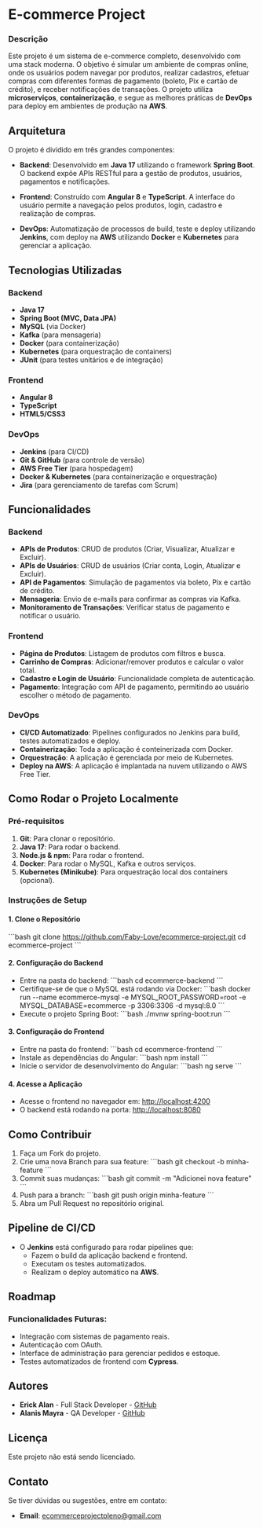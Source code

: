 
# E-commerce Project

### Descrição
Este projeto é um sistema de e-commerce completo, desenvolvido com uma stack moderna. O objetivo é simular um ambiente de compras online, onde os usuários podem navegar por produtos, realizar cadastros, efetuar compras com diferentes formas de pagamento (boleto, Pix e cartão de crédito), e receber notificações de transações. O projeto utiliza **microserviços**, **containerização**, e segue as melhores práticas de **DevOps** para deploy em ambientes de produção na **AWS**.

## Arquitetura
O projeto é dividido em três grandes componentes:

- **Backend**: Desenvolvido em **Java 17** utilizando o framework **Spring Boot**. O backend expõe APIs RESTful para a gestão de produtos, usuários, pagamentos e notificações.
  
- **Frontend**: Construído com **Angular 8** e **TypeScript**. A interface do usuário permite a navegação pelos produtos, login, cadastro e realização de compras.
  
- **DevOps**: Automatização de processos de build, teste e deploy utilizando **Jenkins**, com deploy na **AWS** utilizando **Docker** e **Kubernetes** para gerenciar a aplicação.

## Tecnologias Utilizadas

### Backend
- **Java 17**
- **Spring Boot (MVC, Data JPA)**
- **MySQL** (via Docker)
- **Kafka** (para mensageria)
- **Docker** (para containerização)
- **Kubernetes** (para orquestração de containers)
- **JUnit** (para testes unitários e de integração)

### Frontend
- **Angular 8**
- **TypeScript**
- **HTML5/CSS3**

### DevOps
- **Jenkins** (para CI/CD)
- **Git & GitHub** (para controle de versão)
- **AWS Free Tier** (para hospedagem)
- **Docker & Kubernetes** (para containerização e orquestração)
- **Jira** (para gerenciamento de tarefas com Scrum)

## Funcionalidades

### Backend
- **APIs de Produtos**: CRUD de produtos (Criar, Visualizar, Atualizar e Excluir).
- **APIs de Usuários**: CRUD de usuários (Criar conta, Login, Atualizar e Excluir).
- **API de Pagamentos**: Simulação de pagamentos via boleto, Pix e cartão de crédito.
- **Mensageria**: Envio de e-mails para confirmar as compras via Kafka.
- **Monitoramento de Transações**: Verificar status de pagamento e notificar o usuário.

### Frontend
- **Página de Produtos**: Listagem de produtos com filtros e busca.
- **Carrinho de Compras**: Adicionar/remover produtos e calcular o valor total.
- **Cadastro e Login de Usuário**: Funcionalidade completa de autenticação.
- **Pagamento**: Integração com API de pagamento, permitindo ao usuário escolher o método de pagamento.

### DevOps
- **CI/CD Automatizado**: Pipelines configurados no Jenkins para build, testes automatizados e deploy.
- **Containerização**: Toda a aplicação é conteinerizada com Docker.
- **Orquestração**: A aplicação é gerenciada por meio de Kubernetes.
- **Deploy na AWS**: A aplicação é implantada na nuvem utilizando o AWS Free Tier.

## Como Rodar o Projeto Localmente

### Pré-requisitos
1. **Git**: Para clonar o repositório.
2. **Java 17**: Para rodar o backend.
3. **Node.js & npm**: Para rodar o frontend.
4. **Docker**: Para rodar o MySQL, Kafka e outros serviços.
5. **Kubernetes (Minikube)**: Para orquestração local dos containers (opcional).

### Instruções de Setup

#### 1. Clone o Repositório
\`\`\`bash
git clone https://github.com/Faby-Love/ecommerce-project.git
cd ecommerce-project
\`\`\`

#### 2. Configuração do Backend
- Entre na pasta do backend:
  \`\`\`bash
  cd ecommerce-backend
  \`\`\`
- Certifique-se de que o MySQL está rodando via Docker:
  \`\`\`bash
  docker run --name ecommerce-mysql -e MYSQL_ROOT_PASSWORD=root -e MYSQL_DATABASE=ecommerce -p 3306:3306 -d mysql:8.0
  \`\`\`
- Execute o projeto Spring Boot:
  \`\`\`bash
  ./mvnw spring-boot:run
  \`\`\`

#### 3. Configuração do Frontend
- Entre na pasta do frontend:
  \`\`\`bash
  cd ecommerce-frontend
  \`\`\`
- Instale as dependências do Angular:
  \`\`\`bash
  npm install
  \`\`\`
- Inicie o servidor de desenvolvimento do Angular:
  \`\`\`bash
  ng serve
  \`\`\`

#### 4. Acesse a Aplicação
- Acesse o frontend no navegador em: [http://localhost:4200](http://localhost:4200)
- O backend está rodando na porta: [http://localhost:8080](http://localhost:8080)

## Como Contribuir

1. Faça um Fork do projeto.
2. Crie uma nova Branch para sua feature:
   \`\`\`bash
   git checkout -b minha-feature
   \`\`\`
3. Commit suas mudanças:
   \`\`\`bash
   git commit -m "Adicionei nova feature"
   \`\`\`
4. Push para a branch:
   \`\`\`bash
   git push origin minha-feature
   \`\`\`
5. Abra um Pull Request no repositório original.

## Pipeline de CI/CD

- O **Jenkins** está configurado para rodar pipelines que:
  - Fazem o build da aplicação backend e frontend.
  - Executam os testes automatizados.
  - Realizam o deploy automático na **AWS**.

## Roadmap

### Funcionalidades Futuras:
- Integração com sistemas de pagamento reais.
- Autenticação com OAuth.
- Interface de administração para gerenciar pedidos e estoque.
- Testes automatizados de frontend com **Cypress**.

## Autores

- **Erick Alan** - Full Stack Developer - [GitHub](https://github.com/erickalandev)
- **Alanis Mayra** - QA Developer - [GitHub](https://github.com/alanismayra)

## Licença
Este projeto não está sendo licenciado.

## Contato
Se tiver dúvidas ou sugestões, entre em contato:
- **Email**: ecommerceprojectpleno@gmail.com
